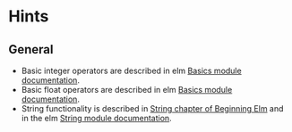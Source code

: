 # Hints

## General

- Basic integer operators are described in elm [Basics module documentation][basics-int].
- Basic float operators are described in elm [Basics module documentation][basics-float].
- String functionality is described in [String chapter of Beginning Elm][string-beginning-elm] and in the elm [String module documentation][string-module].

[basics-int]: https://package.elm-lang.org/packages/elm/core/latest/Basics#Int
[basics-float]: https://package.elm-lang.org/packages/elm/core/latest/Basics#Float
[string-beginning-elm]: https://elmprogramming.com/string.html
[string-module]: https://package.elm-lang.org/packages/elm/core/latest/String